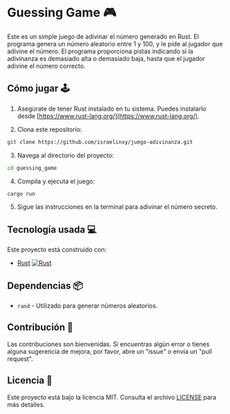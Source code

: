 # Guessing Game 🎮

Este es un simple juego de adivinar el número generado en Rust. El programa genera un número aleatorio entre 1 y 100, y le pide al jugador que adivine el número. El programa proporciona pistas indicando si la adivinanza es demasiado alta o demasiado baja, hasta que el jugador adivine el número correcto.

## Cómo jugar 🕹️

1.  Asegúrate de tener Rust instalado en tu sistema. Puedes instalarlo desde [https://www.rust-lang.org/](https://www.rust-lang.org/).

2.  Clona este repositorio:

```bash
git clone https://github.com/israelinxy/juego-adivinanza.git
```

3.  Navega al directorio del proyecto:

```bash
cd guessing_game
```

4.  Compila y ejecuta el juego:

```bash
cargo run
```

5.  Sigue las instrucciones en la terminal para adivinar el número secreto.

## Tecnología usada 💻

Este proyecto está construido con:

- [Rust](https://www.rust-lang.org/)
  [![Rust](https://img.shields.io/badge/rust-v1.65-orange.svg)](https://www.rust-lang.org/)

## Dependencias 📦

- `rand` - Utilizado para generar números aleatorios.

## Contribución 🤝

Las contribuciones son bienvenidas. Si encuentras algún error o tienes alguna sugerencia de mejora, por favor, abre un "issue" o envía un "pull request".

## Licencia 📝

Este proyecto está bajo la licencia MIT. Consulta el archivo [LICENSE](LICENSE) para más detalles.
